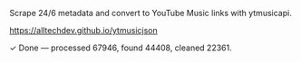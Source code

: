 Scrape 24/6 metadata and convert to YouTube Music links with ytmusicapi.


https://alltechdev.github.io/ytmusicjson

✓ Done — processed 67946, found 44408, cleaned 22361.

